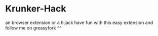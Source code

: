 # Krunker-Hack
an browser extension or a  hijack
have fun with this easy extension and follow me on greasyfork ^^
